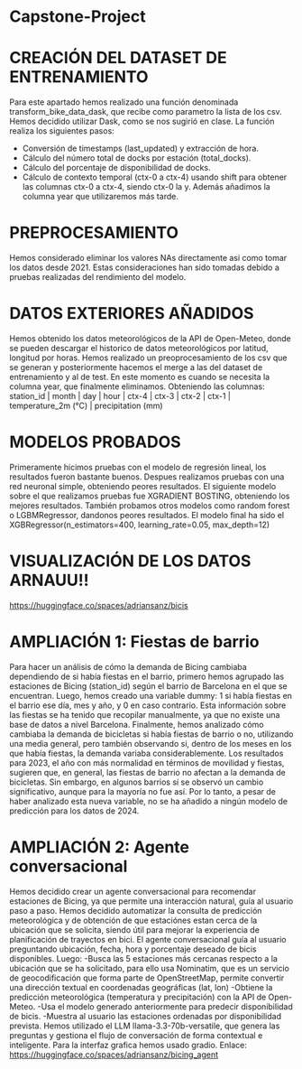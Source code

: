 # Capstone-Project

# CREACIÓN DEL DATASET DE ENTRENAMIENTO
Para este apartado hemos realizado una función denominada transform_bike_data_dask, que recibe como parametro la lista de los csv. Hemos decidido utilizar Dask, como se nos sugirió en clase. La función realiza los siguientes pasos: 
- Conversión de timestamps (last_updated) y extracción de hora.
- Cálculo del número total de docks por estación (total_docks).
- Cálculo del porcentaje de disponibilidad de docks.
- Cálculo de contexto temporal (ctx-0 a ctx-4) usando shift para obtener las columnas ctx-0 a ctx-4, siendo ctx-0 la y.
Además añadimos la columna year que utilizaremos más tarde.

# PREPROCESAMIENTO
Hemos considerado eliminar los valores NAs directamente asi como tomar los datos desde 2021. Estas consideraciones han sido tomadas debido a pruebas realizadas del rendimiento del modelo.

# DATOS EXTERIORES AÑADIDOS
Hemos obtenido los datos meteorológicos de la API de Open-Meteo, donde se pueden descargar el historico de datos meteorológicos por latitud, longitud por horas. Hemos realizado un preoprocesamiento de los csv que se generan y posteriormente hacemos el merge a las del dataset de entrenamiento y al de test. En este momento es cuando se necesita la columna year, que finalmente eliminamos. Obteniendo las columnas: station_id | month |	day	| hour |	ctx-4	| ctx-3	| ctx-2	| ctx-1 |	temperature_2m (°C)	| precipitation (mm)

# MODELOS PROBADOS
Primeramente hicimos pruebas con el modelo de regresión lineal, los resultados fueron bastante buenos. 
Despues realizamos pruebas con una red neuronal simple, obteniendo peores resultados.
El siguiente modelo sobre el que realizamos pruebas fue XGRADIENT BOSTING, obteniendo los mejores resultados.
También probamos otros modelos como random forest o LGBMRegressor, dandonos peores resultados.
El modelo final ha sido el XGBRegressor(n_estimators=400, learning_rate=0.05, max_depth=12)

# VISUALIZACIÓN DE LOS DATOS ARNAUU!!
https://huggingface.co/spaces/adriansanz/bicis

# AMPLIACIÓN 1: Fiestas de barrio

Para hacer un análisis de cómo la demanda de Bicing cambiaba dependiendo de si había fiestas en el barrio, primero hemos agrupado las estaciones de Bicing (station_id) según el barrio de Barcelona en el que se encuentran. Luego, hemos creado una variable dummy: 1 si había fiestas en el barrio ese día, mes y año, y 0 en caso contrario. Esta información sobre las fiestas se ha tenido que recopilar manualmente, ya que no existe una base de datos a nivel Barcelona. Finalmente, hemos analizado cómo cambiaba la demanda de bicicletas si había fiestas de barrio o no, utilizando una media general, pero también observando si, dentro de los meses en los que había fiestas, la demanda variaba considerablemente. Los resultados para 2023, el año con más normalidad en términos de movilidad y fiestas, sugieren que, en general, las fiestas de barrio no afectan a la demanda de bicicletas. Sin embargo, en algunos barrios sí se observó un cambio significativo, aunque para la mayoría no fue así. Por lo tanto, a pesar de haber analizado esta nueva variable, no se ha añadido a ningún modelo de predicción para los datos de 2024.

# AMPLIACIÓN 2: Agente conversacional
Hemos decidido crear un agente conversacional para recomendar estaciones de Bicing, ya que permite una interacción natural, guía al usuario paso a paso. Hemos decidido automatizar la consulta de predicción meteorológica y de obtención de que estaciónes estan cerca de la ubicación que se solicita, siendo útil para mejorar la experiencia de planificación de trayectos en bici.
El agente conversacional guía al usuario preguntando ubicación, fecha, hora y porcentaje deseado de bicis disponibles. Luego:
-Busca las 5 estaciones más cercanas respecto a la ubicación que se ha solicitado, para ello usa Nominatim, que es un servicio de geocodificación que forma parte de OpenStreetMap, permite convertir una dirección textual en coordenadas geográficas (lat, lon)
-Obtiene la predicción meteorológica (temperatura y precipitación) con la API de Open-Meteo.
-Usa el modelo generado anteriormente para predecir disponibilidad de bicis.
-Muestra al usuario las estaciones ordenadas por disponibilidad prevista.
Hemos utilizado el LLM llama-3.3-70b-versatile, que genera las preguntas y gestiona el flujo de conversación de forma contextual e inteligente.
Para la interfaz grafica hemos usado gradio.
Enlace: https://huggingface.co/spaces/adriansanz/bicing_agent
